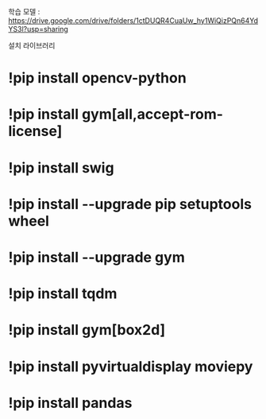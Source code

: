 
학습 모델 : https://drive.google.com/drive/folders/1ctDUQR4CuaUw_hy1WiQizPQn64YdYS3l?usp=sharing

설치 라이브러리
# !pip install opencv-python
# !pip install gym[all,accept-rom-license]
# !pip install swig
# !pip install --upgrade pip setuptools wheel
# !pip install --upgrade gym
# !pip install tqdm
# !pip install gym[box2d]
# !pip install pyvirtualdisplay moviepy
# !pip install pandas
